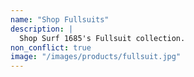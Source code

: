 ```yaml
---
name: "Shop Fullsuits"
description: |
  Shop Surf 1685's Fullsuit collection.
non_conflict: true
image: "/images/products/fullsuit.jpg"
---
```

